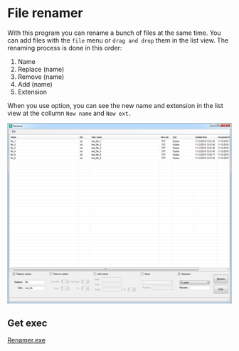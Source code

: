# File renamer

With this program you can rename a bunch of files at the same time. You can add files with the `file` menu or `drag and drop` them in the list view. 
The renaming process is done in this order:

1. Name
2. Replace (name)
3. Remove (name)
4. Add (name)
5. Extension

When you use option, you can see the new name and extension in the list view at the collumn `New name` and `New ext.`

<p align="middle" ><img src="/images/renamer.png" alt="Renamer prog" width="850"></p>

## Get exec

<a href="/src/Renamer/Renamer/bin/Release/Renamer.exe" download>Renamer.exe</a>

